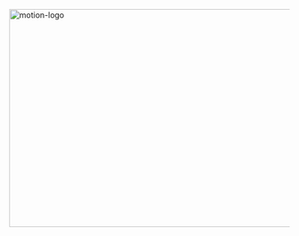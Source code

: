 <img width="1024" height="393" alt="motion-logo" src="https://gist.github.com/user-attachments/assets/5e44bc91-3df0-4ad0-87a1-cb4c059cc93c" />

